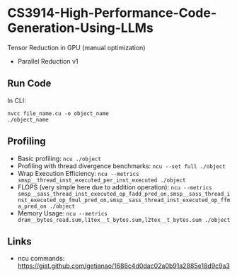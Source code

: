# CS3914-High-Performance-Code-Generation-Using-LLMs

Tensor Reduction in GPU (manual optimization)

- Parallel Reduction v1
## Run Code
In CLI:
```
nvcc file_name.cu -o object_name
./object_name
```

<!-- nvcc your_cuda_program.cu -o output_binary -lnvidia-ml -->


## Profiling
- Basic profiling: `ncu ./object`
- Profiling with thread divergence benchmarks: `ncu --set full ./object`
- Wrap Execution Efficiency: `ncu --metrics smsp__thread_inst_executed_per_inst_executed ./object`
- FLOPS (very simple here due to addition operation): `ncu --metrics smsp__sass_thread_inst_executed_op_fadd_pred_on,smsp__sass_thread_inst_executed_op_fmul_pred_on,smsp__sass_thread_inst_executed_op_ffma_pred_on ./object`
- Memory Usage: `ncu --metrics dram__bytes_read.sum,l1tex__t_bytes.sum,l2tex__t_bytes.sum ./object` 


## Links
- ncu commands: https://gist.github.com/getianao/1686c4d0dac02a0b91a2885e18d9c9a3 